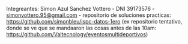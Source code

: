 Integreantes:
Simon Azul Sanchez Vottero - DNI 39173576 - simonvottero.95@gmail.com - repositorio de soluciones practicas: https://github.com/simonbleu/ispc-datos-1ero
(ex repositorio tentativo, donde se ve que se mandaaron las cosas antes de las 10am: https://github.com/Valtecnology/eventosmultideportivos)

